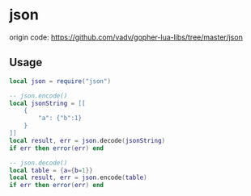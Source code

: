 # json

 origin code: https://github.com/vadv/gopher-lua-libs/tree/master/json

## Usage

```lua
local json = require("json")

-- json.encode()
local jsonString = [[
    {
        "a": {"b":1}
    }
]]
local result, err = json.decode(jsonString)
if err then error(err) end

-- json.decode()
local table = {a={b=1}}
local result, err = json.encode(table)
if err then error(err) end
```
